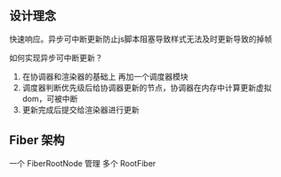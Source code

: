 ## 设计理念

快速响应。异步可中断更新防止js脚本阻塞导致样式无法及时更新导致的掉帧

如何实现异步可中断更新？
1. 在协调器和渲染器的基础上 再加一个调度器模块
2. 调度器判断优先级后给协调器更新的节点，协调器在内存中计算更新虚拟dom，可被中断
3. 更新完成后提交给渲染器进行更新

## Fiber 架构

一个 FiberRootNode 管理
多个 RootFiber
